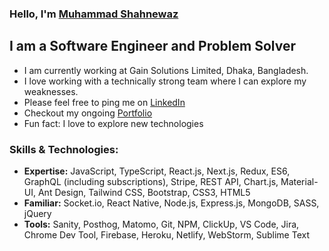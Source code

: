 ### Hello, I'm [Muhammad Shahnewaz](https://shahnewaz-portfolio.web.app/)

## I am a Software Engineer and Problem Solver

- I am currently working at Gain Solutions Limited, Dhaka, Bangladesh.
- I love working with a technically strong team where I can explore my weaknesses.
- Please feel free to ping me on [LinkedIn](https://www.linkedin.com/in/shahnewaz601/)
- Checkout my ongoing [Portfolio](https://shahnewaz-portfolio.web.app/)
- Fun fact: I love to explore new technologies

### Skills & Technologies:

- **Expertise:** JavaScript, TypeScript, React.js, Next.js, Redux, ES6, GraphQL (including subscriptions), Stripe, REST API, Chart.js, Material-UI, Ant Design, Tailwind CSS, Bootstrap, CSS3, HTML5
- **Familiar:** Socket.io, React Native, Node.js, Express.js, MongoDB, SASS, jQuery
- **Tools:** Sanity, Posthog, Matomo, Git, NPM, ClickUp, VS Code, Jira, Chrome Dev Tool, Firebase, Heroku, Netlify, WebStorm, Sublime Text
